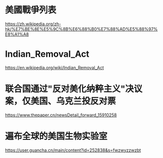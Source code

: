 # 美國戰爭列表
https://zh.wikipedia.org/zh-hk/%E7%BE%8E%E5%9C%8B%E6%88%B0%E7%88%AD%E5%88%97%E8%A1%A8

# Indian_Removal_Act
https://en.wikipedia.org/wiki/Indian_Removal_Act

# 联合国通过"反对美化纳粹主义"决议案，仅美国、乌克兰投反对票
https://www.thepaper.cn/newsDetail_forward_15910258

# 遍布全球的美国生物实验室
https://user.guancha.cn/main/content?id=252838&s=fwzwyzzwzbt
